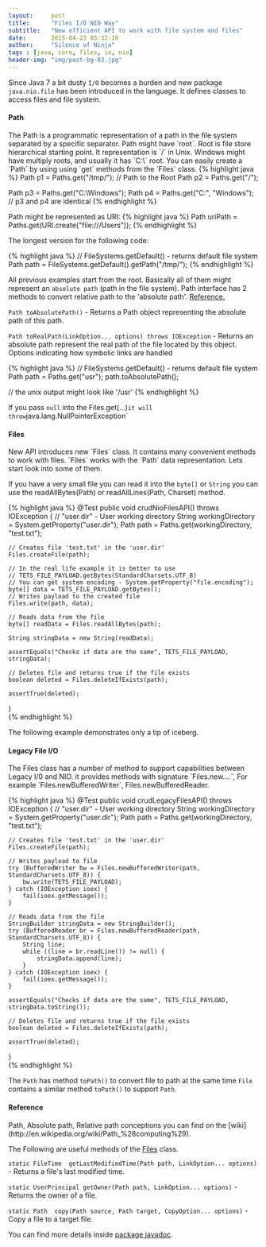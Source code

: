 ```yaml
---
layout:     post
title:      "Files I/O NIO Way"
subtitle:   "New efficient API to work with file system and files"
date:       2015-04-23 03:32:10
author:     "Silence of Ninja"
tags : [java, core, files, io, nio]
header-img: "img/post-bg-03.jpg"
---
```


Since Java 7 a bit dusty `I/O` becomes a burden and new package `java.nio.file` has been introduced in the language. 
It defines classes to access files and file system. 

<h4 class="section-heading">Path</h4>
The Path is a programmatic representation of a path in the file system separated by a specific separator. 
Path might have `root`. Root is file store hierarchical starting point. It representation is `/` in Unix. 
Windows might have multiply roots, and usually it has `C:\` root.
You can easily create a `Path` by using using `get` methods from the `Files` class. 
{% highlight java %}
 Path p1 = Paths.get("/tmp/");
 // Path to the Root
 Path p2 = Paths.get("/");

 Path p3 = Paths.get("C:\\Windows");
 Path p4 = Paths.get("C:", "Windows");
 // p3 and p4 are identical
{% endhighlight %}

Path might be represented as URI: 
{% highlight java %}
Path uriPath = Paths.get(URI.create("file:///Users"));
{% endhighlight %}

The longest version for the following code:

{% highlight java %}
// FileSystems.getDefault() - returns default file system
Path path = FileSystems.getDefault().getPath("/tmp/");
{% endhighlight %}

All previous examples start from the root. Basically all of them might represent an `absolute path` (path in the file system).
Path interface has 2 methods to convert relative path to the 'absolute path'. <a href="#reference">Reference.<a/>

 `Path toAbsolutePath()` - Returns a Path object representing the absolute path of this path.
 
 `Path toRealPath(LinkOption... options) throws IOException` - 
 Returns an absolute path represent the real path of the file located by this object. 
 Options indicating how symbolic links are handled

{% highlight java %}
// FileSystems.getDefault() - returns default file system
Path path = Paths.get("usr");
path.toAbsolutePath();
  
// the unix output might look like '/usr'
{% endhighlight %}

If you pass `null` into the Files.get(...)` it will throw `java.lang.NullPointerException`

<h4 class="section-heading">Files</h4>
New API introduces new `Files` class. It contains many convenient methods to work with files. `Files`
 works with the `Path` data representation. Lets start look into some of them.

If you have a very small file you can read it into the `byte[]` or `String` you can use the 
readAllBytes(Path) or readAllLines(Path, Charset) method.

{% highlight java %}
@Test
public void crudNioFilesAPI() throws IOException {
    // "user.dir" - User working directory
    String workingDirectory = System.getProperty("user.dir");
    Path path = Paths.get(workingDirectory, "test.txt");

    // Creates file 'test.txt' in the 'user.dir'
    Files.createFile(path);

    // In the real life example it is better to use
    // TETS_FILE_PAYLOAD.getBytes(StandardCharsets.UTF_8)
    // You can get system encoding - System.getProperty("file.encoding");
    byte[] data = TETS_FILE_PAYLOAD.getBytes();
    // Writes payload to the created file
    Files.write(path, data);

    // Reads data from the file
    byte[] readData = Files.readAllBytes(path);

    String stringData = new String(readData);

    assertEquals("Checks if data are the same", TETS_FILE_PAYLOAD, stringData);

    // Deletes file and returns true if the file exists
    boolean deleted = Files.deleteIfExists(path);

    assertTrue(deleted);
}   
{% endhighlight %}

The following example demonstrates only a tip of iceberg. 

<h4 class="section-heading">Legacy File I/O</h4>
The Files class has a number of method to support capabilities between Legacy I/0 and NIO.
it provides methods with signature `Files.new....`, For example `Files.newBufferedWriter`, Files.newBufferedReader.

{% highlight java %}
@Test
public void crudLegacyFilesAPI() throws IOException {
    // "user.dir" - User working directory
    String workingDirectory = System.getProperty("user.dir");
    Path path = Paths.get(workingDirectory, "test.txt");

    // Creates file 'test.txt' in the 'user.dir'
    Files.createFile(path);

    // Writes payload to file
    try (BufferedWriter bw = Files.newBufferedWriter(path, StandardCharsets.UTF_8)) {
        bw.write(TETS_FILE_PAYLOAD);
    } catch (IOException ioex) {
        fail(ioex.getMessage());
    }

    // Reads data from the file
    StringBuilder stringData = new StringBuilder();
    try (BufferedReader br = Files.newBufferedReader(path, StandardCharsets.UTF_8)) {
        String line;
        while ((line = br.readLine()) != null) {
            stringData.append(line);
        }
    } catch (IOException ioex) {
        fail(ioex.getMessage());
    }

    assertEquals("Checks if data are the same", TETS_FILE_PAYLOAD, stringData.toString());

    // Deletes file and returns true if the file exists
    boolean deleted = Files.deleteIfExists(path);

    assertTrue(deleted);
}    
{% endhighlight %}

The `Path` has method `toPath()` to convert file to path at the same time `File` 
contains a similar method `toPath()` to support `Path`. 

<h4 class="section-heading" id="reference">Reference</h4>
Path, Absolute path, Relative path conceptions you can find on the [wiki](http://en.wikipedia.org/wiki/Path_%28computing%29).

The Following are useful methods of the [Files](http://docs.oracle.com/javase/8/docs/api/java/nio/file/Files.html) class.

  `static FileTime	getLastModifiedTime(Path path, LinkOption... options)` - Returns a file's last modified time.
  
  `static UserPrincipal	getOwner(Path path, LinkOption... options)` - Returns the owner of a file.

  `static Path	copy(Path source, Path target, CopyOption... options)` - Copy a file to a target file. 

You can find more details inside [package javadoc](http://docs.oracle.com/javase/8/docs/api/java/nio/file/package-summary.html).
